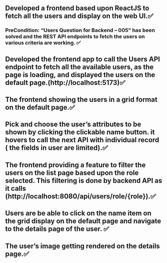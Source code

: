 ## Developed a frontend based upon ReactJS to fetch all the users and display on the web UI.✅

### PreCondition: “Users Question for Backend – 005” has been solved and the REST API endpoints to fetch the users on various criteria are working. ✅

## Developed the frontend app to call the Users API endpoint to fetch all the available users, as the page is loading, and displayed the users on the default page.(http://localhost:5173)✅

## The frontend showing the users in a grid format on the default page.✅

## Pick and choose the user’s attributes to be shown by clicking the clickable name button. it hovers to call the next API with individual record ( the fields in user are limited).✅

## The frontend providing a feature to filter the users on the list page based upon the role selected. This filtering is done by backend API as it calls (http://localhost:8080/api/users/role/{role}).✅


## Users are be able to click on the name item on the grid display on the default page and navigate to the details page of the user. ✅

## The user’s image getting rendered on the details page.✅
